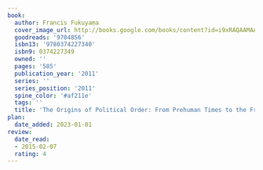 ```yaml
---
book:
  author: Francis Fukuyama
  cover_image_url: http://books.google.com/books/content?id=i9xRAQAAMAAJ&printsec=frontcover&img=1&zoom=1&source=gbs_api
  goodreads: '9704856'
  isbn13: '9780374227340'
  isbn9: 0374227349
  owned: ''
  pages: '585'
  publication_year: '2011'
  series: ''
  series_position: '2011'
  spine_color: '#af211e'
  tags: ''
  title: 'The Origins of Political Order: From Prehuman Times to the French Revolution'
plan:
  date_added: 2023-01-01
review:
  date_read:
  - 2015-02-07
  rating: 4
---
```

